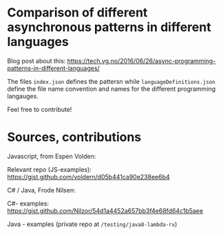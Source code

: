# Comparison of different asynchronous patterns in different languages

Blog post about this: https://tech.vg.no/2016/06/26/async-programming-patterns-in-different-languages/

The files `index.json` defines the pattersn while `languageDefinitions.json` define the file name
 convention and names for the different programming langauges. 
  
Feel free to contribute!

# Sources, contributions

Javascript, from Espen Volden:

Relevant repo (JS-examples): https://gist.github.com/voldern/d05b441ca90e238ee6b4

C# / Java, Frode Nilsen: 

C#- examples: https://gist.github.com/Nilzor/54d1a4452a657bb3f4e68fd64c1b5aee

Java - examples (private repo at `/testing/java8-lambda-rx`)